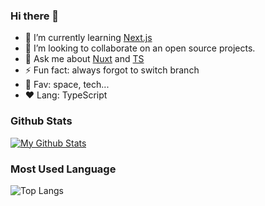 ### Hi there 👋

- 🌱 I’m currently learning [Next.js](https://nextjs.org)
- 👯 I’m looking to collaborate on an open source projects.
- 💬 Ask me about [Nuxt](https://v3.nuxtjs.org/) and [TS](https://www.typescriptlang.org/)
- ⚡ Fun fact: always forgot to switch branch
- 🍕 Fav: space, tech...
- ❤️ Lang: TypeScript

### Github Stats

[![My Github Stats](https://github-readme-stats.vercel.app/api?username=virakkhun&count_private=true&show_icons=true&theme=dark)](https://github.com/virakkhun)

### Most Used Language
![Top Langs](https://github-readme-stats.vercel.app/api/top-langs/?username=virakkhun&layout=compact)
